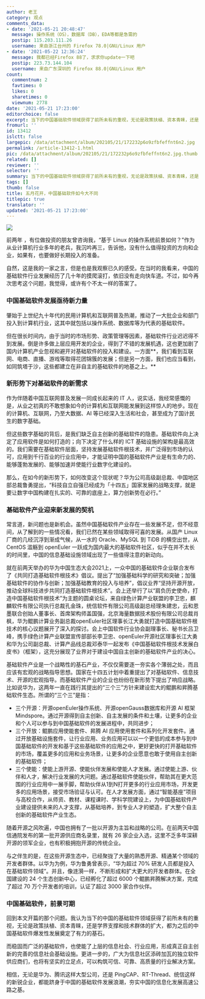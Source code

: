 ```yaml
---
author: 老王
category: 观点
comments_data:
- date: '2021-05-21 20:48:47'
  message: 操作系统（OS），数据库（DB），EDA等都是急需的
  postip: 115.203.111.26
  username: 来自浙江台州的 Firefox 78.0|GNU/Linux 用户
- date: '2021-05-22 12:36:24'
  message: 我都已经Firefox 88了，求求你update一下吧
  postip: 223.73.144.104
  username: 来自广东深圳的 Firefox 88.0|GNU/Linux 用户
count:
  commentnum: 2
  favtimes: 0
  likes: 0
  sharetimes: 0
  viewnum: 2778
date: '2021-05-21 17:23:00'
editorchoice: false
excerpt: 当下的中国基础软件领域获得了前所未有的重视，无论是政策扶植、资本青睐，还是学界支撑和技术群体的扩大，都为之后的中国基础软件产业爆发性发展奠定了有力的基石。
fromurl: ''
id: 13412
islctt: false
largepic: /data/attachment/album/202105/21/172232p6o9zfbfeffnt6n2.jpg
permalink: /article-13412-1.html
pic: /data/attachment/album/202105/21/172232p6o9zfbfeffnt6n2.jpg.thumb.jpg
related: []
reviewer: ''
selector: ''
summary: 当下的中国基础软件领域获得了前所未有的重视，无论是政策扶植、资本青睐，还是学界支撑和技术群体的扩大，都为之后的中国基础软件产业爆发性发展奠定了有力的基石。
tags: []
thumb: false
title: 五月花开，中国基础软件如今大不同
titlepic: true
translator: ''
updated: '2021-05-21 17:23:00'
---
```


![](/data/attachment/album/202105/21/172232p6o9zfbfeffnt6n2.jpg)


前两年 ，有位做投资的朋友曾咨询我，“基于 Linux 的操作系统前景如何？”作为从业计算机行业多年的老兵，我沉吟再三，告诉他，没有什么值得投资的方向和企业，如果有，也要做好长期投入的准备。


自然，这是我的一家之言，但是也是我观察已久的感受。在当时的我看来，中国的基础软件行业发展经历了几十年的摸爬滚打，依旧没有走向快车道。不过，如今再次思考这个问题，我觉得，或许有个不太一样的答案了。


### 中国基础软件发展亟待新力量


肇始于上世纪九十年代的民用计算机和互联网普及热潮，推动了一大批企业和部门投入到计算机行业，这其中就包括以操作系统、数据库等为代表的基础软件。


但在很长时间内，由于当时的市场形势、政策管理等因素，基础软件行业迟迟得不到发展。倒是许多做上层应用开发的企业，得到了不错的发展机遇，这也更加剧了国内计算机产业忽视和避开对基础软件的投入和建设。一方面**，我们看到互联网、电商、直播、游戏等取得花团锦簇的发展；但是另一方面，我们也应当看到，如同筑塔于沙，这些都建立在非自主的基础软件的地基之上。**


### 新形势下对基础软件的新需求


作为伴随着中国互联网普及发展一同成长起来的 IT 人，说实话，我经常感慨的是，从业之初真的不敢想象如今的计算机和互联网能发展到这样惊人的地步。现在的计算机、互联网，乃至大数据、AI 等已经深入生活和社会，甚至成为了国计民生的数字基础。


但这些数字基础的背后，是我们缺乏自主创新的基础软件的隐患。基础软件向上决定了应用软件是如何打造的；向下决定了什么样的 ICT 基础设施的架构是最高效的。我们需要在基础软件层面，坚持发展基础软件根技术，并广泛得到市场的认可，应用到千行百业的行业应用中，才能证明中国的基础软件产业是有生命力的、能够蓬勃发展的、能够加速并使能行业数字化建设的。


那么，在如今的新形势下，如何改变这个现状呢？华为公司高级副总裁、中国地区部总裁鲁勇提出，“科技自立自强已经成为「十四五」国家发展的战略支撑，就是要让数字中国构建在扎实的、可靠的底座上，算力创新势在必行。”


### 基础软件产业迎来新发展的契机


常言道，新问题也是新机会。虽然中国基础软件产业存在一些发展不足，但不经意间，从了解到的一些情况看，我们已然在某些领域取得可喜的发展。从国产 Linux 厂商的几经沉浮到渐成气候，从一水的 Oracle、MySQL 到 TiDB 的横空出世，从 CentOS 滥觞到 openEuler 一跃成为国内最大的基础软件社区，似乎在并不太长的时间里，中国的信息基础设施领域出现了一些值得注意的新动向。


就在前两天举办的华为中国生态大会2021上，一众中国的基础软件企业联合发布了《共同打造基础软件根技术》倡议。提出了“加强基础科学的研究和突破；加强基础软件的协作与创新；加强基础教育的投入与培养”，倡议业界“坚持开源开放，推动全球科技进步共同打造基础软件根技术”。会上还举行了以“肩负历史使命，打造中国基础软件根技术”为主题的圆桌论坛，来自绿色计算产业联盟的李卫忠，麒麟软件有限公司执行总裁孔金珠，统信软件有限公司高级副总经理朱建忠，云和恩墨联合创始人董事长、首席架构师盖国强，北京海量数据技术股份有限公司总裁肖枫，华为鲲鹏计算业务副总裁openEuler社区理事长江大勇就打造中国基础软件根技术的核心议题展开了深入的探讨。会上中国软件行业协会副理事长、秘书长吕卫峰，携手绿色计算产业联盟宣传部部长李卫忠、openEuler开源社区理事长江大勇和华为公司副总裁、计算产品线总裁邓泰华一起发布《中国基础软件根技术发展白皮书》（框架），这充分展现了业界对于建设中国自主创新的基础软件产业的决心。


基础软件产业是一个战略性的基石产业，不仅仅需要逐一夯实各个薄弱之处，而且应该有宏观的战略指导思想。国家在十四五计划中着重提出了对基础软件、信息技术、开源的宏观指导。而基础软件产业的企业也纷纷在新形势下提出了响应战略。比如说华为，这两年一直在践行其提出的“三个三”方针来建设宏大的鲲鹏和昇腾基础软件生态。所谓的“三个三”是指：


* 三个开源：开源openEuler操作系统、开源openGauss数据库和开源 AI 框架Mindspore。通过开源得到自主创新、自主发展的条件和土壤，让更多的企业和个人可以参与到中国基础软件的发展进程中，共同进步；
* 三个开放：鲲鹏应用使能套件、昇腾 AI 应用使用套件和系列化开发套件。通过开放基础设施套件，让行业应用、业务应用可以以一个更低的成本参与到中国基础软件的开发和基于这些基础软件的应用之中，更好更快的打开基础软件的市场，覆盖更多的应用和业务场景，让更多的企业愿意也敢于使用自主创新的基础软件；
* 三个使能：使能上游开源、使能伙伴发展和使能人才发展。通过使能上游、伙伴和人才，解决行业发展的大问题。通过基础软件使能伙伴，帮助其在更大范围的行业应用中一展手脚，帮助伙伴从1到N打开更多的行业应用市场，开发更多的应用场景，接受市场验证与认可。在人才发展方面，通过“智能基座”项目与高校合作，从师资、教材、课程课时、学科学院建设上，为中国基础软件产业建设提供未来的人才支撑，从基础培养，到专业人才的塑造，扩大整个自主创新的基础软件产业生态。


随着开源之风吹遍，中国也拥有了一批以开源为主旨和战略的公司。在前两天中国信通院发布的第一批开源供应商名录里，就有 26 家企业入选，这里不乏多年深耕开源的领军企业，也有积极拥抱开源的传统企业。


与之伴生的是，在这些开源生态中，已经聚拢了大量的熟悉开源、精通某个领域的开发者群体。以华为为例，华为鲁勇曾表示，“华为超过 70% 研发人员都是投入在基础软件领域”。并且，像涟漪一样，不断形成和扩大更大的开发者群体。在全国建设的 24 个生态创新中心，已经孵化了超过 6000 个鲲鹏昇腾解决方案，完成了超过 70 万个开发者的培训，认证了超过 3000 家合作伙伴。


### 中国基础软件，前景可期


回到本文开篇的那个问题。我认为当下的中国的基础软件领域获得了前所未有的重视，无论是政策扶植、资本青睐，还是学界支撑和技术群体的扩大，都为之后的中国基础软件爆发性发展奠定了有力的基石。


而稳固而广泛的基础软件，也使能了上层的信息社会、行业应用，形成真正自主创新的完善的信息社会基础设施。更进一步的，广大为信息社区添砖加瓦的独立软件供应商们，也将有坚实的立足点，可以构筑可信、可靠、高质量的行业解决方案。


相信，无论是华为、腾讯这样大型公司，还是 PingCAP、RT-Thread、统信这样的新锐企业，都能跻身于中国的基础软件发展浪潮，夯实中国的信息化发展高速公路之基。